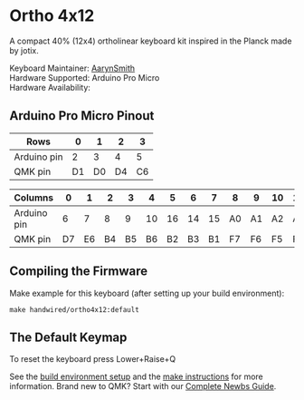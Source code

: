# Ortho 4x12

A compact 40% (12x4) ortholinear keyboard kit inspired in the Planck made by jotix.

Keyboard Maintainer: [AarynSmith](https://github.com/aarynsmith)  
Hardware Supported: Arduino Pro Micro  
Hardware Availability:

## Arduino Pro Micro Pinout

| Rows        | 0  | 1  | 2  | 3  |
|-------------|----|----|----|----|
| Arduino pin | 2  | 3  | 4  | 5  |
| QMK pin     | D1 | D0 | D4 | C6 |

| Columns     | 0  | 1  | 2  | 3  | 4  | 5  | 6  | 7  | 8  | 9  | 10 | 11 |
|-------------|----|----|----|----|----|----|----|----|----|----|----|----|
| Arduino pin | 6  | 7  | 8  | 9  | 10 | 16 | 14 | 15 | A0 | A1 | A2 | A3 |
| QMK pin     | D7 | E6 | B4 | B5 | B6 | B2 | B3 | B1 | F7 | F6 | F5 | F4 |

## Compiling the Firmware

Make example for this keyboard (after setting up your build environment):

    make handwired/ortho4x12:default

## The Default Keymap

To reset the keyboard press Lower+Raise+Q

See the [build environment setup](https://docs.qmk.fm/#/getting_started_build_tools) and the [make instructions](https://docs.qmk.fm/#/getting_started_make_guide) for more information. Brand new to QMK? Start with our [Complete Newbs Guide](https://docs.qmk.fm/#/newbs).
